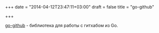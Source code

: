 +++
date = "2014-04-12T23:47:11+03:00"
draft = false
title = "go-github"

+++

<p><a href="https://github.com/google/go-github">go-github</a>&nbsp;- библиотека для работы с гитхабом из Go.</p>


